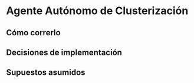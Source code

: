 # **Agente Autónomo de Clusterización**

## **Cómo correrlo**

## **Decisiones de implementación**

## **Supuestos asumidos**